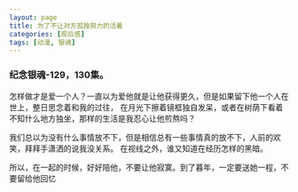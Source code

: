 ```yaml
---
layout: page
title: 为了不让对方孤独努力的活着
categories: [观后感]
tags: [动漫, 银魂]
---
```


### 纪念银魂-129，130集。

<p>怎样做才是爱一个人？一直以为爱他就是让他获得更久，但是如果留下他一个人在世上，整日思念着和我的过往，
在月光下擦着镜框独自发呆，或者在树荫下看着不知什么地方独坐，那样的生活是我忍心让他煎熬吗？</p>

<p>我们总以为没有什么事情放不下，但是相信总有一些事情真的放不下，人前的欢笑，拜拜手潇洒的说我没关系。
在视线之外，谁又知道在经历怎样的黑暗。</p>

<p>所以，在一起的时候，好好陪他，不要让他寂寞。到了暮年，一定要送她一程，不要留给他回忆</p>